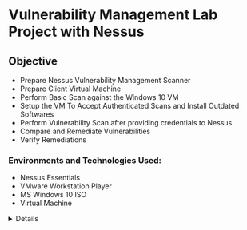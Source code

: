 # Vulnerability Management Lab Project with Nessus
## Objective

- Prepare Nessus Vulnerability Management Scanner
- Prepare Client Virtual Machine
- Perform Basic Scan against the Windows 10 VM
- Setup the VM To Accept Authenticated Scans and Install Outdated Softwares
- Perform Vulnerability Scan after providing credentials to Nessus
- Compare and Remediate Vulnerabilities
- Verify Remediations

### Environments and Technologies Used:

- Nessus Essentials
- VMware Workstation Player
- MS Windows 10 ISO
- Virtual Machine

<details close>

<div>

</summary>

#### In this lab, we introduce vulnerabilities to the system environment and make concerted and continous efforts to scan for vulnerabilities in the system and perform remediation processes in order to lower susceptibility. <b>

## Prepare Nessus Vulnerability Management Scanner
1. Download and install VMWare player.
2. Download Window 10 ISO
3. Download, install Nessus on local machine after registering and receiving activation code.
![Download and install Nessus](./images/download-nessus.png)
![Download and install Nessus](./images/download-nessus1.png)
![Download and install Nessus](./images/download-nessus2.png)
4. Next on the installation welcome page that displays, Click connect via SSL, advanced, proceed to localhost. 
![Download and install Nessus](./images/download-nessus3.png)
![Download and install Nessus](./images/download-nessus4.png)
5. Then click next and select - Register for Nessus Essentials, then click continue. 
![Download and Install Nessus](./images/download-nessus5.png)
6. Then provide activation code from your email. Then create username and password. Next, Nessus download plugins to finish setup.
![Download and Install Nessus](./images/download-nessus6.png)
![Download and Install Nessus](./images/download-nessus7.png)
![Download and Install Nessus](./images/download-nessus8.png)
![Download and Install Nessus](./images/download-nessus9.png)
![Nessus Installation complete](./images/download-nessus10.png)

## Prepare Client Virtual Machine
1. Install and launch VMware Workstation Player on your local machine to setup Windows 10 virtual machine. Click Player → File → New Virtual Machine → Browse then select the ISO image → Next → Add the name → disk size → Next → Customize Hardware (set Memory,CPU, Network Adaptor:Bridge (so that both VM and local machine can communicate with each other)) → Finish.
![Setup VM ](./images/vm-v.png)
2. As VM launches, click next and complete the installation of Windows 10 Pro accordingly, including username and password.
![Win 10 VM Setup](./images/vm-v2.png)
![Win 10 VM Setup](./images/vm-v3.png)
![Win 10 VM Setup](./images/vm-v4.png)


## Perform Basic Scan against the Windows 10 VM
1. This first basic scan is to confirm that all the setup is in order and you can get a scan result. First we locate its IP4 address by login into the VM: In the search field on the Start bar → type CMD → ipconfig. 
![identify the IP of the Windows 10 VM](./images/ipaddress.png)

2. Ping the VM from our local machine in this case; using ```ping 10.0.0.187 -t``` to confirm if we can reach it. But it timeouts. 
![Windows 10 VM timeouts](./images/iptimeouts.png)
3. We would need to disable the internal firewall in the VM. Type wf.msc in the search bar on the VM to launch the Windows defender firewall console. To disable the firewall properties we turn off the firewall state for the Domain Profile, Private Profile and Public Profile. After this, notice that the IP pinging stops timing out showing that the VM is now reachable.
![Disable defender](./images/wf.msc.png)
![Disable defender](./images/wf.msc2.png)
![VM stops timing out](./images/VM-reachable.png)
4. Next, perform a basic scan to confirm that the settings are in order: At Nesses Essentials web portal, click New Scan → Basic Network Scan → Add Name (You can name it any name), Targets (add the IP of the windows 10 VM)  → Save. Click on the play button to launch the scan. 
![Basic network Scan](./images/BN-scan.png)
![Basic network Scan](./images/BN-scan2.png)
![Basic network Scan](./images/BN-scan3.png)
![Basic network Scan](./images/BN-scan4.png)

5. Further vulnerabilities are detected when credentials are used than the basic scan with no credentials. When the scan has finished we can click on it to display the scan results. Nessus uses colours to indicate the vulnerabilty severity level. Critical, High, Medium, Low and Info. We can also click on the Vulnerability tab next to the Host tab to see more details. We can click on each result listed, review the description and implement the suggested solution to remediate the vulnerability. Clicking the 'Target Credential Status...', from the description and output, we see that Nessus detected SMB on port 445 but no credentials were provided. SMB local checks were not enabled.
![Basic Scan result](./images/BN-scan5.png)
![Basic Scan result](./images/BN-scan6.png)
![Basic Scan result](./images/BN-scan7.png)
![Basic Scan result](./images/BN-scan8.png)

## Setup the VM To Accept Authenticated Scans and Install outdated softwares
1. Next, we go to the VM and launch the Services pane by typing services in the search bar. Enable Remote Registry and turn it on (this will allow the scanner to connect to the VM registry and crawl to look for insecure configurations): Double click on it → Start Type: Automatic → Apply/Start → OK → Close services pane.
![Launch services window on VM](./images/services.png)
![enable remote registry](./images/enable-rr.png)
![enable remote registry](./images/enable-rr2.png)
![remote registry enabled](./images/enable-rr3.png)

2. Ensure file and printer sharing are turned on the VM. 
![enable file & printer sharing](./images/fandpshare.png)
![enable file & printer sharing](./images/fandpshare2.png)

3. Change notification settings to 'Never notify' in the User Account Control Settings, to disable it on the VM. 
![change User Account Control](./images/useraccountc.png)
![change User Account Control](./images/useraccountc2.png)

4. Add a Key to the registry to further disable user account control for the remote account that will be used to connect to the computer. Go to HKEY_LOCAL_MACHINE → SOFTWARE → Microsoft → Windows → CurrentVersion → Policies → System → then create 'LocalAccountTokenFilterPolicy' and set the value to 1. Then Restart the VM.

![Add a key to registry](./images/addkeytoregistry.png)
![Add a key to registry](./images/addkeytoregistry2.png)
![Add a key to registry](./images/addkeytoregistry3.png)
![Add a key to registry](./images/addkeytoregistry4.png)
![Add a key to registry](./images/addkeytoregistry5.png)

5. Install outdated softwares. Like, VLC player version 1.1.7, Firefox, Adobe reader version 10
![Install outdated softwares](./images/outdateds1.png)


## Perform Vulnerability Scan after providing credentials to Nessus
1. Configure the last Basic scan parameters in preparation for authenticated scan. Click on Windows 10 Single Host (i.e the last scan) → Configure → Credentials → click Windows → Add Username and Password → Save. 
![Edit Basic scan](./images/editbasicscan.png)

2. Then run the scan again. We have enable credential scanning and configured the VM to accept remote scans. Nessus scans the common open ports, inspect the registry, inspect the services and file systems to discover vulnerabilities.
![Run the scan again](./images/rundscana.png)
![Run the scan again](./images/rundscana2.png)


## Compare and Remediate Vulnerabilities
1. After Nessus has complete the scan, click on it to view the scan details. We see that from the latest scan the VM has 43 critical vulnerabilities, out of wich 42 marked as high, 9 vulerabilities marked as medium and 188 marked as info. From the foregoing we can see that credential scan allows more granular scan and enables more vulnerabilities to be discovered.
![the scan report before](./images/scanreportb.png)
![the scan report latest](./images/scanreport.png)

2. Click on the Vulnerabilities tab to see the list of findings. By clicking on each we see the details and suggested steps for remidiation. We can also click on the Remidiations tab and see the high level steps to take immediate to lower the vulnerabilities, like (patching) run Windows O/S updates till there are no updates, upgrading Firefox, Adobe and VLC player to the latest version or uninstalling the softwares if they are no more being used.
![the scan report](./images/listoffindings.png)
![Remidiations Actions suggested by Nessus](./images/listofremidiation.png)


## Verify Remediation
- Log back into your Win10-Vulnerable VM
Install the latest version of all softwares and restart the VM  (or uninstall the outdated software Adobe Reader, VLC Player, and Firefox). Run Windows updated over and over again, untill there are no more updates. Restart the VM and verify remediations by runing another scan via Nessus. Check the scan details, apply remidiation steps. Take these steps till vulnerabilities report is low or at an acceptable level.
![Perform software updates](./images/adobe-update.png)
![Uninstall unused softwares](./images/uninstall.png)
![Perform Windows Update](./images/windows-updates.png)
![Perform vulnerability scan again](./images/performscan.png)
![Vulnerabiltiy low after scan](./images/performscan2.png)
![Vulnerabiltiy scan report](./images/performscan30.png)
![Vulnerabiltiy scan report](./images/performscan3.png)

## Conclusion
Like in this project, vulnerability management is all about continously searching for vulnerabilities and taking remediations steps. In an organization or enterprise network, it is important to have third party/ operating systems patching setup, tested and deployed at regular intervals especially putting in place automated patching after taking the remidiation steps. Also, there will be the need to put in place standards and procedures while working with variuos departments, performing automated network and resources scans (using possibly a domain account) to continously identify and remidiate vulnerabilities, using a secured build standard updates (already remidiated) before they are applied especially to production environments.

